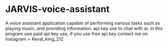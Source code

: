 # JARVIS-voice-assistant
A voice assistant application capable of performing various tasks such as playing music, and providing information.
api key use to chat with ai.
in this program use paid api key use,  if you use free api key contect me on instagram   = Keval_king_212
